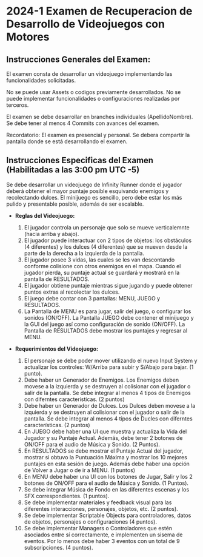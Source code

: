 # 2024-1 Examen de Recuperacion de Desarrollo de Videojuegos con Motores

## Instrucciones Generales del Examen:
El examen consta de desarrollar un videojuego implementando las funcionalidades solicitadas.

No se puede usar Assets o codigos previamente desarrollados. No se puede implementar funcionalidades o configuraciones realizadas por terceros.

El examen se debe desarrollar en branches individuales (ApellidoNombre). Se debe tener al menos 4 Commits con avances del examen.

Recordatorio: El examen es presencial y personal. Se debera compartir la pantalla donde se está desarrollando el examen.


## Instrucciones Especificas del Examen (Habilitadas a las 3:00 pm UTC -5)

Se debe desarrollar un videojuego de Infinity Runner donde el jugador deberá obtener el mayor puntaje posible esquivando enemigos y recolectando dulces. El minijuego es sencillo, pero debe estar los más pulido y presentable posible, además de ser escalable.

* **Reglas del Videojuego:**
    1) El jugador controla un personaje que solo se mueve verticalemnte (hacia arriba y abajo).
    2) El jugador puede interactuar con 2 tipos de objetos: los obstáculos (4 diferentes) y los dulces (4 diferentes) que se mueven desde la parte de la derecha a la izquierda de la pantalla.
    3) El jugador posee 3 vidas, las cuales se les van descontando conforme colisione con otros enemigos en el mapa. Cuando el jugador pierda, su puntaje actual se guardará y mostrará en la pantalla de RESULTADOS.
    4) El jugador obtiene puntaje mientras sigue jugando y puede obtener puntos extras al recolectar los dulces.
    5) El juego debe contar con 3 pantallas: MENU, JUEGO y RESULTADOS.
    6) La Pantalla de MENU es para jugar, salir del juego, o configurar los sonidos (ON/OFF). La Pantalla JUEGO debe contener el minijuego y la GUI del juego así como configuración de sonido (ON/OFF). La Pantalla de RESULTADOS debe mostrar los puntajes y regresar al MENU.

* **Requerimientos del Videojuego:**
    1) El personaje se debe poder mover utilizando el nuevo Input System y actualizar los controles: W/Arriba para subir y S/Abajo para bajar. (1 punto).
    2) Debe haber un Generador de Enemigos. Los Enemigos deben movese a la izquierda y se destruyen al colisionar con el jugador o salir de la pantalla. Se debe integrar al menos 4 tipos de Enemigos con diferntes características. (2 puntos)
    3) Debe haber un Generador de Dulces. Los Dulces deben movese a la izquierda y se destruyen al colisionar con el jugador o salir de la pantalla. Se debe integrar al menos 4 tipos de Ducles con diferntes características. (2 puntos)
    4) En JUEGO debe haber una UI que muestra y actualiza la Vida del Jugador y su Puntaje Actual. Además, debe tener 2 botones de ON/OFF para el audio de Música y Sonido. (2 Puntos).
    5) En RESULTADOS se debe mostrar el Puntaje Actual del jugador, mostrar si obtuvo la Puntuación Máxima y mostrar los 10 mejores puntajes en esta sesión de juego. Además debe haber una opción de Volver a Jugar o de ir a MENU. (1 puntos)
    6) En MENU debe haber una UI con los botones de Jugar, Salir y los 2 botones de ON/OFF para el audio de Música y Sonido. (1 Puntos).
    7) Se debe integrar Música de Fondo en las diferentes escenas y los SFX correspondientes. (1 puntos).
    8) Se debe implementar materiales y feedback visual para las diferentes interacciones, personajes, objetos, etc. (2 puntos).
    9) Se debe implementar Scriptable Objects para controladores, datos de objetos, personajes o configuraciones (4 puntos).
    10) Se debe implementar Managers o Controladores que estén asociados entre sí correctamente, e implementen un sisema de eventos. Por lo menos debe haber 3 eventos con un total de 9 subscripciones. (4 puntos).
